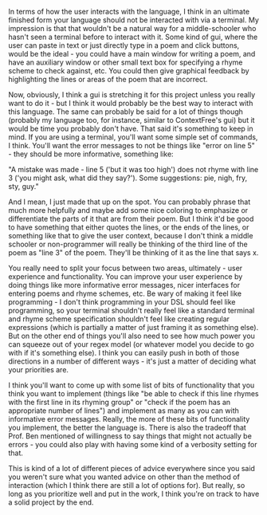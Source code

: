 In terms of how the user interacts with the language, I think in an ultimate finished form your language should not be interacted with via a terminal. My impression is that that wouldn't be a natural way for a middle-schooler who hasn't seen a terminal before to interact with it. Some kind of gui, where the user can paste in text or just directly type in a poem and click buttons, would be the ideal - you could have a main window for writing a poem, and have an auxiliary window or other small text box for specifying a rhyme scheme to check against, etc. You could then give graphical feedback by highlighting the lines or areas of the poem that are incorrect.

Now, obviously, I think a gui is stretching it for this project unless you really want to do it - but I think it would probably be the best way to interact with this language. The same can probably be said for a lot of things though (probably my language too, for instance, similar to ContextFree's gui) but it would be time you probably don't have. That said it's something to keep in mind. If you are using a terminal, you'll want some simple set of commands, I think. You'll want the error messages to not be things like "error on line 5" - they should be more informative, something like:

"A mistake was made - line 5 ('but it was too high') does not rhyme with line 3 ('you might ask, what did they say?'). Some suggestions: pie, nigh, fry, sty, guy."

And I mean, I just made that up on the spot. You can probably phrase that much more helpfully and maybe add some nice coloring to emphasize or differentiate the parts of it that are from their poem. But I think it'd be good to have something that either quotes the lines, or the ends of the lines, or something like that to give the user context, because I don't think a middle schooler or non-programmer will really be thinking of the third line of the poem as "line 3" of the poem. They'll be thinking of it as the line that says x. 

You really need to split your focus between two areas, ultimately - user experience and functionality. You can improve your user experience by doing things like more informative error messages, nicer interfaces for entering poems and rhyme schemes, etc. Be wary of making it feel like programming - I don't think programming in your DSL should feel like programming, so your terminal shouldn't really feel like a standard terminal and rhyme scheme specification shouldn't feel like creating regular expressions (which is partially a matter of just framing it as something else). But on the other end of things you'll also need to see how much power you can squeeze out of your regex model (or whatever model you decide to go with if it's something else). I think you can easily push in both of those directions in a number of different ways - it's just a matter of deciding what your priorities are. 

I think you'll want to come up with some list of bits of functionality that you think you want to implement (things like "be able to check if this line rhymes with the first line in its rhyming group" or "check if the poem has an appropriate number of lines") and implement as many as you can with informative error messages. Really, the more of these bits of functionality you implement, the better the language is. There is also the tradeoff that Prof. Ben mentioned of willingness to say things that might not actually be errors - you could also play with having some kind of a verbosity setting for that. 

This is kind of a lot of different pieces of advice everywhere since you said you weren't sure what you wanted advice on other than the method of interaction (which I think there are still a lot of options for). But really, so long as you prioritize well and put in the work, I think you're on track to have a solid project by the end.